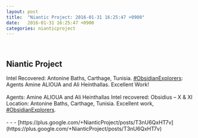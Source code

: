 ```yaml
---
layout: post
title:  "Niantic Project: 2016-01-31 16:25:47 +0900"
date:   2016-01-31 16:25:47 +0900
categories: nianticproject
---
```

<div class="shared"><br /><h2>Niantic Project</h2>Intel Recovered: Antonine Baths, Carthage, Tunisia. <a rel="nofollow" class="ot-hashtag" href="https://plus.google.com/s/%23ObsidianExplorers">#ObsidianExplorers</a>: Agents Amine ALIOUA and Ali Heinthallas. Excellent Work!<br /><br />Agents: Amine ALIOUA and Ali Heinthallas Intel recovered: Obsidius – X &amp; XI Location: Antonine Baths, Carthage, Tunisia. Excellent work, <a rel="nofollow" class="ot-hashtag" href="https://plus.google.com/s/%23ObsidianExplorers">#ObsidianExplorers</a>.<br /><br /></div>
- - -
[https://plus.google.com/+NianticProject/posts/T3nU6QxHT7v](https://plus.google.com/+NianticProject/posts/T3nU6QxHT7v)
